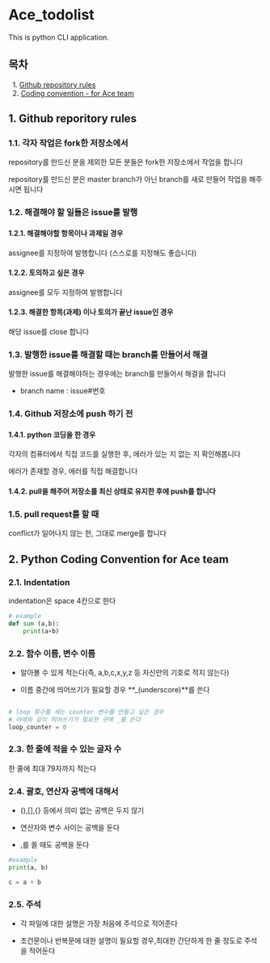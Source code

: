 # Ace_todolist

This is python CLI application.

## 목차

&nbsp;&nbsp;1. [Github repository rules](#repo_rules)<br/>
&nbsp;&nbsp;2. [Coding convention - for Ace team](#coding_convention)<br/>

## <div id = "repo_rules"> 1. Github reporitory rules </div>

### 1.1. 각자 작업은 fork한 저장소에서

repository를 만드신 분을 제외한 모든 분들은 fork한 저장소에서 작업을 합니다 

repository를 만드신 분은 master branch가 아닌 branch를 새로 만들어 작업을 해주시면 됩니다

### 1.2. 해결해야 할 일들은 issue를 발행 

#### 1.2.1. 해결해야할 항목이나 과제일 경우

assignee를 지정하여 발행합니다 (스스로를 지정해도 좋습니다) 

#### 1.2.2. 토의하고 싶은 경우

assignee를 모두 지정하여 발행합니다 

#### 1.2.3. 해결한 항목(과제) 이나 토의가 끝난 issue인 경우 

해당 issue를 close 합니다 


### 1.3. 발행한 issue를 해결할 때는 branch를 만들어서 해결 

발행한 issue를 해결해야하는 경우에는 branch를 만들어서 해결을 합니다 

* branch name : issue#번호


### 1.4. Github 저장소에 push 하기 전

#### 1.4.1. python 코딩을 한 경우 

각자의 컴퓨터에서 직접 코드를 실행한 후, 에러가 있는 지 없는 지 확인해봅니다

에러가 존재할 경우, 에러를 직접 해결합니다

#### 1.4.2. pull을 해주어 저장소를 최신 상태로 유지한 후에 push를 합니다 
### 1.5. pull request를 할 때

conflict가 일어나지 않는 한, 그대로 merge를 합니다


## <div id = "coding_convention"> 2. Python Coding Convention for Ace team </div>

### 2.1. Indentation

indentation은 space 4칸으로 한다

```python
# example
def sum (a,b):
    print(a+b)
```    

### 2.2. 함수 이름, 변수 이름 

* 알아볼 수 있게 적는다(즉, a,b,c,x,y,z 등 자신만의 기호로 적지 않는다)

* 이름 중간에 띄어쓰기가 필요할 경우 **_(underscore)**를 쓴다 

```python

# loop 횟수를 세는 counter 변수를 만들고 싶은 경우
# 아래와 같이 띄어쓰기가 필요한 곳에 _를 쓴다
loop_counter = 0 
```    

### 2.3. 한 줄에 적을 수 있는 글자 수 

한 줄에 최대 79자까지 적는다 

### 2.4. 괄호, 연산자 공백에 대해서 

* (),[],{} 등에서 의미 없는 공백은 두지 않기

* 연산자와 변수 사이는 공백을 둔다

* ,를 쓸 때도 공백을 둔다

```python
#example
print(a, b)

c = a + b
```

### 2.5. 주석 

* 각 파일에 대한 설명은 가장 처음에 주석으로 적어준다 

* 조건문이나 반복문에 대한 설명이 필요할 경우,최대한 간단하게 한 줄 정도로 주석을 적어둔다
